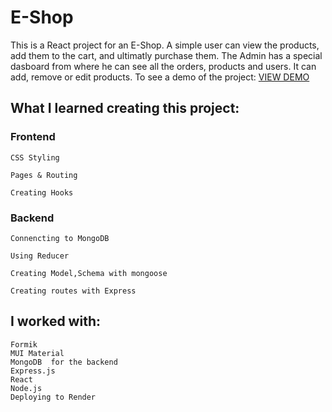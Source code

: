 # E-Shop 
This is a React project for an E-Shop. 
A simple user can view the products, add them to the cart, and ultimatly purchase them. 
The Admin has a special dasboard from where he can see all the orders, products and users. 
It can add, remove or edit products.
To see a demo of the project: [VIEW DEMO](https://foodie-react.onrender.com/)




## What I learned creating this project: 
### Frontend

``` text
CSS Styling

Pages & Routing

Creating Hooks

```
### Backend
``` text
Connencting to MongoDB

Using Reducer

Creating Model,Schema with mongoose

Creating routes with Express
```

## I worked with:

``` text
Formik
MUI Material
MongoDB  for the backend
Express.js
React
Node.js
Deploying to Render

```

